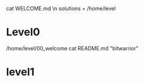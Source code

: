 cat WELCOME.md \n
solutions = /home/level

# Level0
/home/level/00_welcome
cat README.md
"bitwarrior"

# level1
